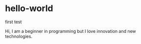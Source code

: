 # hello-world
first test

Hi, 
I am a beginner in programming but I love innovation and new technologies.
